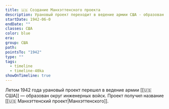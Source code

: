 ```yaml
---
title: 🇺🇸 Создание Манхэттенского проекта
description: Урановый проект переходит в ведение армии США - образован округ инженерных войск под названием Манхэттенский проект
startDate: 1942-06-0
endDate: ""
classes: США
color: blue
era: 
group: США
path: 
pointsTo: "1942"
type: ""
tags:
  - timeline
  - timeline-40ka
showOnTimeline: true
---
```


Летом 1942 года урановый проект перешел в ведение армии [[🇺🇸 США]] — образован округ инженерных войск. Проект получил название [[🇺🇸 Манхэттенский проект|Манхэттенского]]. 